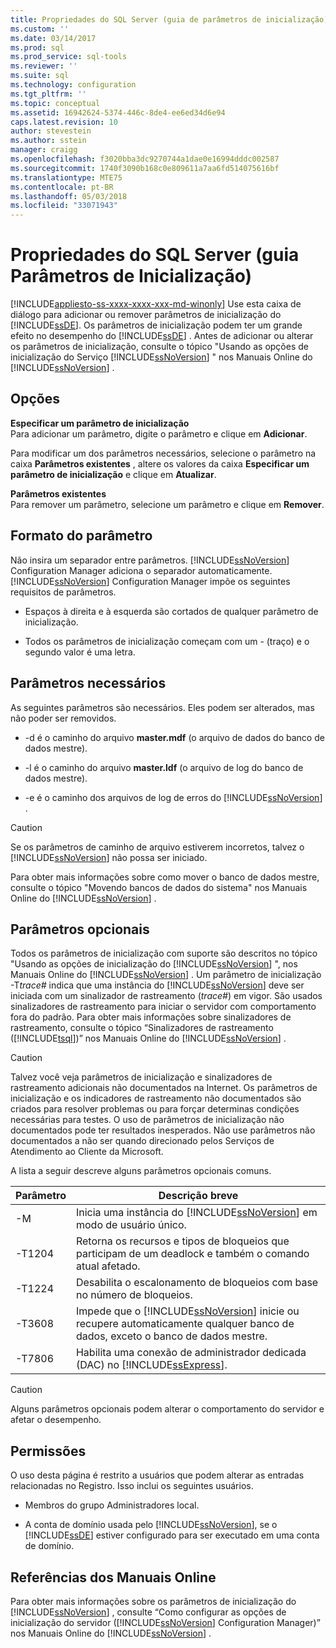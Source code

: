 ```yaml
---
title: Propriedades do SQL Server (guia de parâmetros de inicialização) | Microsoft Docs
ms.custom: ''
ms.date: 03/14/2017
ms.prod: sql
ms.prod_service: sql-tools
ms.reviewer: ''
ms.suite: sql
ms.technology: configuration
ms.tgt_pltfrm: ''
ms.topic: conceptual
ms.assetid: 16942624-5374-446c-8de4-ee6ed34d6e94
caps.latest.revision: 10
author: stevestein
ms.author: sstein
manager: craigg
ms.openlocfilehash: f3020bba3dc9270744a1dae0e16994dddc002587
ms.sourcegitcommit: 1740f3090b168c0e809611a7aa6fd514075616bf
ms.translationtype: MTE75
ms.contentlocale: pt-BR
ms.lasthandoff: 05/03/2018
ms.locfileid: "33071943"
---
```

# <a name="sql-server-properties-startup-parameters-tab"></a>Propriedades do SQL Server (guia Parâmetros de Inicialização)
[!INCLUDE[appliesto-ss-xxxx-xxxx-xxx-md-winonly](../../includes/appliesto-ss-xxxx-xxxx-xxx-md-winonly.md)]
  Use esta caixa de diálogo para adicionar ou remover parâmetros de inicialização do [!INCLUDE[ssDE](../../includes/ssde-md.md)]. Os parâmetros de inicialização podem ter um grande efeito no desempenho do [!INCLUDE[ssDE](../../includes/ssde-md.md)] . Antes de adicionar ou alterar os parâmetros de inicialização, consulte o tópico "Usando as opções de inicialização do Serviço [!INCLUDE[ssNoVersion](../../includes/ssnoversion-md.md)] " nos Manuais Online do [!INCLUDE[ssNoVersion](../../includes/ssnoversion-md.md)] .  
  
## <a name="options"></a>Opções  
 **Especificar um parâmetro de inicialização**  
 Para adicionar um parâmetro, digite o parâmetro e clique em **Adicionar**.  
  
 Para modificar um dos parâmetros necessários, selecione o parâmetro na caixa **Parâmetros existentes** , altere os valores da caixa **Especificar um parâmetro de inicialização** e clique em **Atualizar**.  
  
 **Parâmetros existentes**  
 Para remover um parâmetro, selecione um parâmetro e clique em **Remover**.  
  
## <a name="parameter-format"></a>Formato do parâmetro  
 Não insira um separador entre parâmetros. [!INCLUDE[ssNoVersion](../../includes/ssnoversion-md.md)] Configuration Manager adiciona o separador automaticamente. [!INCLUDE[ssNoVersion](../../includes/ssnoversion-md.md)] Configuration Manager impõe os seguintes requisitos de parâmetros.  
  
-   Espaços à direita e à esquerda são cortados de qualquer parâmetro de inicialização.  
  
-   Todos os parâmetros de inicialização começam com um - (traço) e o segundo valor é uma letra.  
  
## <a name="required-parameters"></a>Parâmetros necessários  
 As seguintes parâmetros são necessários. Eles podem ser alterados, mas não poder ser removidos.  
  
-   -d é o caminho do arquivo **master.mdf** (o arquivo de dados do banco de dados mestre).  
  
-   -l é o caminho do arquivo **master.ldf** (o arquivo de log do banco de dados mestre).  
  
-   -e é o caminho dos arquivos de log de erros do [!INCLUDE[ssNoVersion](../../includes/ssnoversion-md.md)] .  
  
> [!CAUTION]  
>  Se os parâmetros de caminho de arquivo estiverem incorretos, talvez o [!INCLUDE[ssNoVersion](../../includes/ssnoversion-md.md)] não possa ser iniciado.  
  
 Para obter mais informações sobre como mover o banco de dados mestre, consulte o tópico "Movendo bancos de dados do sistema" nos Manuais Online do [!INCLUDE[ssNoVersion](../../includes/ssnoversion-md.md)] .  
  
## <a name="optional-parameters"></a>Parâmetros opcionais  
 Todos os parâmetros de inicialização com suporte são descritos no tópico "Usando as opções de inicialização do [!INCLUDE[ssNoVersion](../../includes/ssnoversion-md.md)] ", nos Manuais Online do [!INCLUDE[ssNoVersion](../../includes/ssnoversion-md.md)] . Um parâmetro de inicialização -T*trace#* indica que uma instância do [!INCLUDE[ssNoVersion](../../includes/ssnoversion-md.md)] deve ser iniciada com um sinalizador de rastreamento (*trace#*) em vigor. São usados sinalizadores de rastreamento para iniciar o servidor com comportamento fora do padrão. Para obter mais informações sobre sinalizadores de rastreamento, consulte o tópico “Sinalizadores de rastreamento ([!INCLUDE[tsql](../../includes/tsql-md.md)])” nos Manuais Online do [!INCLUDE[ssNoVersion](../../includes/ssnoversion-md.md)] .  
  
> [!CAUTION]  
>  Talvez você veja parâmetros de inicialização e sinalizadores de rastreamento adicionais não documentados na Internet. Os parâmetros de inicialização e os indicadores de rastreamento não documentados são criados para resolver problemas ou para forçar determinas condições necessárias para testes. O uso de parâmetros de inicialização não documentados pode ter resultados inesperados. Não use parâmetros não documentados a não ser quando direcionado pelos Serviços de Atendimento ao Cliente da Microsoft.  
  
 A lista a seguir descreve alguns parâmetros opcionais comuns.  
  
|Parâmetro|Descrição breve|  
|---------------|-----------------------|  
|-M|Inicia uma instância do [!INCLUDE[ssNoVersion](../../includes/ssnoversion-md.md)] em modo de usuário único.|  
|-T1204|Retorna os recursos e tipos de bloqueios que participam de um deadlock e também o comando atual afetado.|  
|-T1224|Desabilita o escalonamento de bloqueios com base no número de bloqueios.|  
|-T3608|Impede que o [!INCLUDE[ssNoVersion](../../includes/ssnoversion-md.md)] inicie ou recupere automaticamente qualquer banco de dados, exceto o banco de dados mestre.|  
|-T7806|Habilita uma conexão de administrador dedicada (DAC) no [!INCLUDE[ssExpress](../../includes/ssexpress-md.md)].|  
  
> [!CAUTION]  
>  Alguns parâmetros opcionais podem alterar o comportamento do servidor e afetar o desempenho.  
  
## <a name="permissions"></a>Permissões  
 O uso desta página é restrito a usuários que podem alterar as entradas relacionadas no Registro. Isso inclui os seguintes usuários.  
  
-   Membros do grupo Administradores local.  
  
-   A conta de domínio usada pelo [!INCLUDE[ssNoVersion](../../includes/ssnoversion-md.md)], se o [!INCLUDE[ssDE](../../includes/ssde-md.md)] estiver configurado para ser executado em uma conta de domínio.  
  
## <a name="books-online-references"></a>Referências dos Manuais Online  
 Para obter mais informações sobre os parâmetros de inicialização do [!INCLUDE[ssNoVersion](../../includes/ssnoversion-md.md)] , consulte “Como configurar as opções de inicialização do servidor ([!INCLUDE[ssNoVersion](../../includes/ssnoversion-md.md)] Configuration Manager)” nos Manuais Online do [!INCLUDE[ssNoVersion](../../includes/ssnoversion-md.md)] .  
  
  
